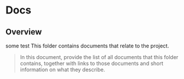 # Docs

## Overview
some test
This folder contains documents that relate to the project.

> In this document, provide the list of all documents that this folder contains, together with links to those documents and short information on what they describe.

